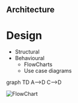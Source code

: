 ## Architecture

# Design
* Structural
* Behavioural
    * FlowCharts
    * Use case diagrams


graph TD
    A-->D
    C-->D


 ![FlowChart](C:\Users\hp\Desktop\flowchart.png?raw=true)